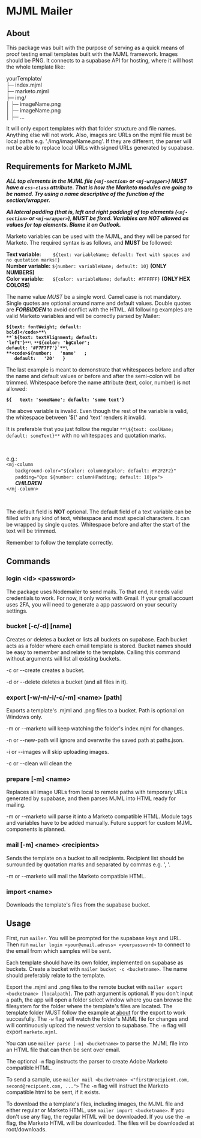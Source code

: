 # MJML Mailer

## About

This package was built with the purpose of serving as a quick means of proof testing email templates built with the MJML framework. Images should be PNG. It connects to a supabase API for hosting, where it will host the whole template like:

yourTemplate/\
├─ index.mjml\
├─ marketo.mjml\
├─ img/\
│ ├─ imageName.png\
│ ├─ imageName.png\
│ ├─ ...

It will only export templates with that folder structure and file names. Anything else will not work. Also, images src URLs on the mjml file must be local paths e.g. './img/imageName.png'. If they are different, the parser will not be able to replace local URLs with signed URLs generated by supabase.

## Requirements for Marketo MJML

 ***ALL top elements in the MJML file (`<mj-section>` or `<mj-wrapper>`) MUST have a `css-class` attribute. That is how the Marketo modules are going to be named. Try using a name descriptive of the function of the section/wrapper.***

 ***All lateral padding (that is, left and right padding) of top elements (`<mj-section>` or `<mj-wrapper>`), MUST be fixed. Variables are NOT allowed as values for top elements. Blame it on Outlook.***

Marketo variables can be used with the MJML, and they will be parsed for Marketo. The required syntax is as follows, and **MUST** be followed:

**Text variable:** &nbsp;&nbsp;&nbsp;&nbsp;&nbsp;&nbsp;&nbsp;`${text: variableName; default: Text with spaces and no quotation marks!}`\
**Number variable:** `${number: variableName; default: 10}` **(ONLY NUMBERS)**\
**Color variable:** &nbsp;&nbsp;&nbsp;&nbsp;&nbsp;`${color: variableName; default: #FFFFFF}` **(ONLY HEX COLORS)**
<!-- **HTML variable:** ${html: NAME; default: <html>something</html>} (ONLY HTML) -->

The name value *MUST* be a single word. Camel case is not mandatory. Single quotes are optional around name and default values. Double quotes are ***FORBIDDEN*** to avoid conflict with the HTML. All following examples are valid Marketo variables and will be correctly parsed by Mailer:

**<code>${text: fontWeight; default: bold}</code>**\
**`${text: textAlignment; default: 'left'}`**\
**`${color: 'bgColor'; default: '#F7F7F7'}`**\
**<code>${number:&nbsp;&nbsp;&nbsp;'name'&nbsp;&nbsp;&nbsp;; &nbsp;&nbsp;&nbsp;default:&nbsp;&nbsp;&nbsp;'20'&nbsp;&nbsp;&nbsp;}</code>**

The last example is meant to demonstrate that whitespaces before and after the name and default values or before and after the semi-colon will be trimmed. Whitespace before the name attribute (text, color, number) is not allowed:

**`${   text: 'someName'; default: 'some text'}`**

The above variable is invalid. Even though the rest of the variable is valid, the whitespace between '${' and 'text' renders it invalid.

It is preferable that you just follow the regular `**\${text: coolName; default: someText}**` with no whitespaces and quotation marks.

<br>

e.g.:\
`<mj-column`\
&nbsp;&nbsp;&nbsp;&nbsp;&nbsp;&nbsp;`background-color="${color: columnBgColor; default: #F2F2F2}"`\
&nbsp;&nbsp;&nbsp;&nbsp;&nbsp;&nbsp;`padding="0px ${number: columnHPadding; default: 10}px">`\
&nbsp;&nbsp;&nbsp;&nbsp;&nbsp;&nbsp;***CHILDREN***\
`</mj-column>`

<br>

The default field is **NOT** optional. The default field of a text variable can be filled with any kind of text, whitespace and most special characters. It can be wrapped by single quotes. Whitespace before and after the start of the text will be trimmed.

Remember to follow the template correctly.

## Commands

### login \<id\> \<password\>

The package uses Nodemailer to send mails. To that end, it needs valid credentials to work. For now, it only works with Gmail. If your gmail account uses 2FA, you will need to generate a app password on your security settings.

### bucket \[-c/-d] \[name]

Creates or deletes a bucket or lists all buckets on supabase. Each bucket acts as a folder where each email template is stored. Bucket names should be easy to remember and relate to the template. Calling this command without arguments will list all existing buckets.

-c or --create creates a bucket.

-d or --delete deletes a bucket (and all files in it).

### export \[-w/-n/-i/-c/-m] \<name\> \[path]

Exports a template's .mjml and .png files to a bucket. Path is optional on Windows only.

-m or --marketo will keep watching the folder's index.mjml for changes.

-n or --new-path will ignore and overwrite the saved path at paths.json.

-i or --images will skip uploading images.

-c or --clean will clean the

### prepare \[-m] \<name\>

Replaces all image URLs from local to remote paths with temporary URLs generated by supabase, and then parses MJML into HTML ready for mailing.

-m or --marketo will parse it into a Marketo compatible HTML. Module tags and variables have to be added manually. Future support for custom MJML components is planned.

### mail \[-m] \<name\> \<recipients\>

Sends the template on a bucket to all recipients. Recipient list should be surrounded by quotation marks and separated by commas e.g. ', '.

-m or --marketo will mail the Marketo compatible HTML.

### import \<name\>

Downloads the template's files from the supabase bucket.

## Usage

First, run `mailer`. You will be prompted for the supabase keys and URL. Then run `mailer login <your@email.adress> <yourpassword>` to connect to the email from which samples will be sent.

Each template should have its own folder, implemented on supabase as buckets. Create a bucket with `mailer bucket -c <bucketname>`. The name should preferably relate to the template.

Export the .mjml and .png files to the remote bucket with `mailer export <bucketname> [localpath]`. The path argument is optional. If you don't input a path, the app will open a folder select window where you can browse the filesystem for the folder where the template's files are located. The template folder MUST follow the example at [about](#about) for the export to work succesfully. The `-w` flag will watch the folder's MJML file for changes and will continuously upload the newest version to supabase. The `-m` flag will export `marketo.mjml`.

You can use `mailer parse [-m] <bucketname>` to parse the .MJML file into an HTML file that can then be sent over email.

The optional `-m` flag instructs the parser to create Adobe Marketo compatible HTML.

To send a sample, use `mailer mail <bucketname> <"first@recipient.com, second@recipient.com, ...">` The `-m` flag will instruct the Marketo compatible html to be sent, if it exists.

To download the a template's files, including images, the MJML file and either regular or Marketo HTML, use `mailer import <bucketname>`. If you don't use any flag, the regular HTML will be downloaded. If you use the `-m` flag, the Marketo HTML will be downloaded. The files will be downloaded at root/downloads.